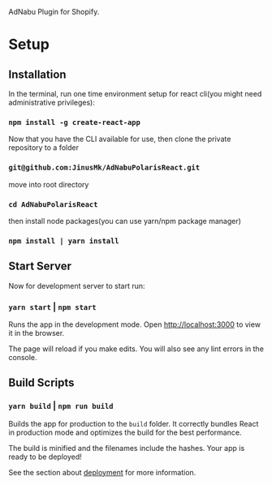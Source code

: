 AdNabu Plugin for Shopify.

# Setup
## Installation

In the terminal, run one time environment setup for react cli(you might need administrative privileges):

### `npm install -g create-react-app`


Now that you have the CLI available for use, then clone the private repository to a folder
### `git@github.com:JinusMk/AdNabuPolarisReact.git`
move into root directory
### `cd AdNabuPolarisReact`
then install node packages(you can use yarn/npm package manager)
### `npm install | yarn install`


## Start Server

Now for development server to start run:

### `yarn start` | `npm start`



Runs the app in the development mode.
Open [http://localhost:3000](http://localhost:3000) to view it in the browser.

The page will reload if you make edits.
You will also see any lint errors in the console.

## Build Scripts

### `yarn build` | `npm run build`

Builds the app for production to the `build` folder.
It correctly bundles React in production mode and optimizes the build for the best performance.

The build is minified and the filenames include the hashes.
Your app is ready to be deployed!

See the section about [deployment](https://facebook.github.io/create-react-app/docs/deployment) for more information.
